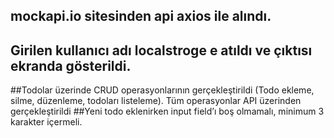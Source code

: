 ## mockapi.io sitesinden api axios ile alındı.
## Girilen kullanıcı adı localstroge e atıldı ve çıktısı ekranda gösterildi.
##Todolar üzerinde  CRUD operasyonlarının gerçekleştirildi (Todo ekleme, silme, düzenleme, todoları listeleme). Tüm operasyonlar API üzerinden gerçekleştirildi
##Yeni todo eklenirken input field’ı boş olmamalı, minimum 3 karakter içermeli.

